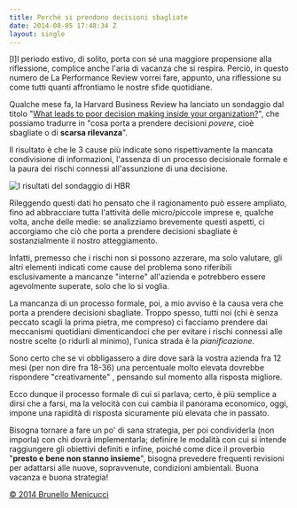 ```yaml
---
title: Perché si prendono decisioni sbagliate
date: 2014-08-05 17:48:34 Z
layout: single
---
```


[I]l periodo estivo, di solito, porta con sé una maggiore propensione alla riflessione, complice anche l'aria di vacanza che si respira. Perciò, in questo numero de La Performance Review vorrei fare, appunto, una riflessione su come tutti quanti affrontiamo le nostre sfide quotidiane.

Qualche mese fa, la Harvard Business Review ha lanciato un sondaggio dal titolo "<a href="http://hbr.org/web/comm/zurich/question-of-the-week">What leads to poor decision making inside your organization?</a>", che possiamo tradurre in "cosa porta a prendere decisioni <em>povere</em>, cioè sbagliate o di <strong>scarsa rilevanza</strong>".

Il risultato è che le 3 cause più indicate sono rispettivamente la mancata condivisione di informazioni, l'assenza di un processo decisionale formale e la paura dei rischi connessi all'assunzione di una decisione.

<!--more-->

<img src="https://dl.dropboxusercontent.com/u/312263/%7EWeb%20Images/sondaggio%20HBR.png" alt="I risultati del sondaggio di HBR" />

Rileggendo questi dati ho pensato che il ragionamento può essere ampliato, fino ad abbracciare tutta l'attività delle micro/piccole imprese e, qualche volta, anche delle medie: se analizziamo brevemente questi aspetti, ci accorgiamo che ciò che porta a prendere decisioni sbagliate è sostanzialmente il nostro atteggiamento.

Infatti, premesso che i rischi non si possono azzerare, ma solo valutare, gli altri elementi indicati come cause del problema sono riferibili esclusivamente a mancanze "interne" all'azienda e potrebbero essere agevolmente superate, solo che lo si voglia.

La mancanza di un processo formale, poi, a mio avviso è la causa vera che porta a prendere decisioni sbagliate. Troppo spesso, tutti noi (chi è senza peccato scagli la prima pietra, me compreso) ci facciamo prendere dai meccanismi quotidiani dimenticandoci che per evitare i rischi connessi alle nostre scelte (o ridurli al minimo), l'unica strada è la <em>pianificazione</em>.

Sono certo che se vi obbligassero a dire dove sarà la vostra azienda fra 12 mesi (per non dire fra 18-36) una percentuale molto elevata dovrebbe rispondere "creativamente" , pensando sul momento alla risposta migliore.

Ecco dunque il processo formale di cui si parlava; certo, è più semplice a dirsi che a farsi, ma la velocità con cui cambia il panorama economico, oggi, impone una rapidità di risposta sicuramente più elevata che in passato.

Bisogna tornare a fare un po' di sana strategia, per poi condividerla (non imporla) con chi dovrà implementarla; definire le modalità con cui si intende raggiungere gli obiettivi definiti e infine, poiché come dice il proverbio "<strong>presto e bene non stanno insieme</strong>", bisogna prevedere frequenti revisioni per adattarsi alle nuove, sopravvenute, condizioni ambientali.
Buona vacanza e buona strategia!

<a href="http://www.blackstarconsulting.it">© 2014 Brunello Menicucci</a>